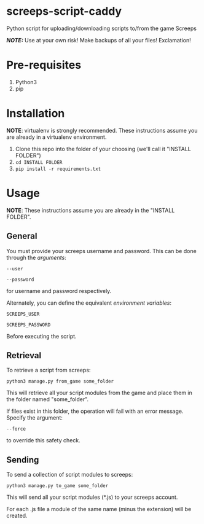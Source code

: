 # screeps-script-caddy
Python script for uploading/downloading scripts to/from the game Screeps

***NOTE:*** Use at your own risk! Make backups of all your files! Exclamation!

# Pre-requisites

1. Python3
1. pip

# Installation

**NOTE**: virtualenv is strongly recommended. These instructions assume you are already in a virtualenv environment.

1. Clone this repo into the folder of your choosing (we'll call it "INSTALL FOLDER")
1. `cd INSTALL FOLDER`
1. `pip install -r requirements.txt`

# Usage

**NOTE**: These instructions assume you are already in the "INSTALL FOLDER".

## General
You must provide your screeps username and password. This can be done through the *arguments*:

	--user

	--password

for username and password respectively.

Alternately, you can define the equivalent *environment variables*:

	SCREEPS_USER

	SCREEPS_PASSWORD

Before executing the script.

## Retrieval

To retrieve a script from screeps:

`python3 manage.py from_game some_folder`

This will retrieve all your script modules from the game and place them in the folder named "some_folder".

If files exist in this folder, the operation will fail with an error message. Specify the argument:

	--force

to override this safety check.

## Sending

To send a collection of script modules to screeps:

`python3 manage.py to_game some_folder`

This will send all your script modules (*.js) to your screeps account.

For each .js file a module of the same name (minus the extension) will be created.

